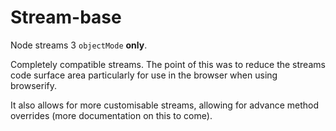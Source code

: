 # Stream-base

Node streams 3 `objectMode` **only**.

Completely compatible streams. The point of this was to reduce the streams code surface area particularly for use in the browser when using browserify.

It also allows for more customisable streams, allowing for advance method overrides (more documentation on this to come).


